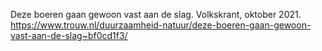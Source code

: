 Deze boeren gaan gewoon vast aan de slag. Volkskrant, oktober 2021. https://www.trouw.nl/duurzaamheid-natuur/deze-boeren-gaan-gewoon-vast-aan-de-slag~bf0cd1f3/
